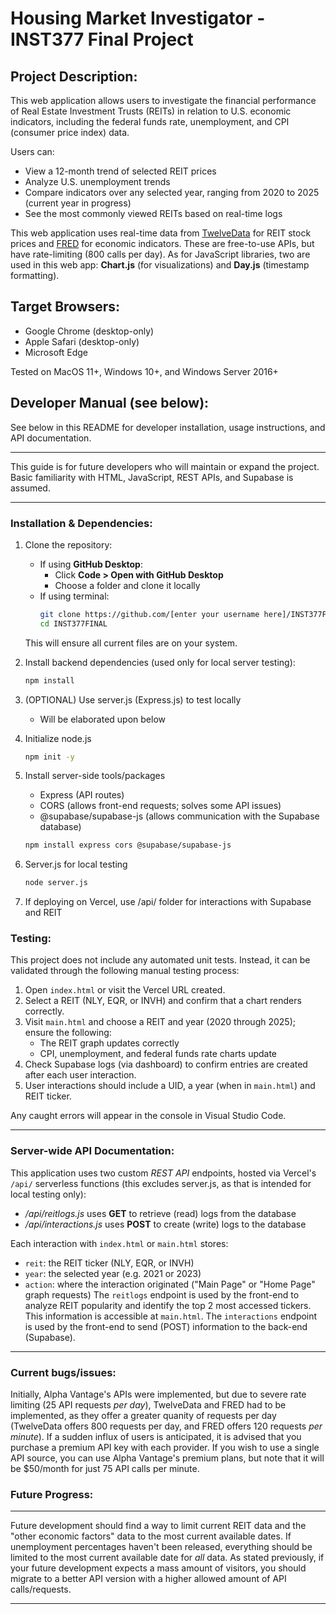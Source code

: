 # Housing Market Investigator - INST377 Final Project
## Project Description:
This web application allows users to investigate the financial performance of Real Estate Investment Trusts (REITs) in relation to U.S. economic indicators, including the federal funds rate, unemployment, and CPI (consumer price index) data.

Users can:
- View a 12-month trend of selected REIT prices
- Analyze U.S. unemployment trends
- Compare indicators over any selected year, ranging from 2020 to 2025 (current year in progress)
- See the most commonly viewed REITs based on real-time logs

This web application uses real-time data from [TwelveData](https://twelvedata.com) for REIT stock prices and [FRED](https://fred.stlouisfed.org/) for economic indicators.  These are free-to-use APIs, but have rate-limiting (800 calls per day).  As for JavaScript libraries, two are used in this web app: **Chart.js** (for visualizations) and **Day.js** (timestamp formatting).

## Target Browsers:
- Google Chrome (desktop-only)
- Apple Safari (desktop-only)
- Microsoft Edge

Tested on MacOS 11+, Windows 10+, and Windows Server 2016+

## Developer Manual (see below):
See below in this README for developer installation, usage instructions, and API documentation.

---
This guide is for future developers who will maintain or expand the project.  Basic familiarity with HTML, JavaScript, REST APIs, and Supabase is assumed.

---

### Installation & Dependencies:

1. Clone the repository:  
    - If using **GitHub Desktop**:  
        - Click **Code > Open with GitHub Desktop**
        - Choose a folder and clone it locally
    - If using terminal:
        ```bash
        git clone https://github.com/[enter your username here]/INST377FINAL.git
        cd INST377FINAL
        ```
    This will ensure all current files are on your system.

2. Install backend dependencies (used only for local server testing):
    ```bash
    npm install
    ```
3.  (OPTIONAL) Use server.js (Express.js) to test locally
    - Will be elaborated upon below 

4.  Initialize node.js
    ```bash
    npm init -y
    ```
5.  Install server-side tools/packages
    - Express (API routes)
    - CORS (allows front-end requests; solves some API issues)
    - @supabase/supabase-js (allows communication with the Supabase database)
    ```bash
    npm install express cors @supabase/supabase-js
    ```
6. Server.js for local testing
    ```bash
    node server.js
    ```
7.  If deploying on Vercel, use /api/ folder for interactions with Supabase and REIT

### Testing:

This project does not include any automated unit tests. Instead, it can be validated through the following manual testing process:

1. Open `index.html` or visit the Vercel URL created.
2. Select a REIT (NLY, EQR, or INVH) and confirm that a chart renders correctly.
3. Visit `main.html` and choose a REIT and year (2020 through 2025); ensure the following:
   - The REIT graph updates correctly
   - CPI, unemployment, and federal funds rate charts update
4. Check Supabase logs (via dashboard) to confirm entries are created after each user interaction.
5. User interactions should include a UID, a year (when in `main.html`) and REIT ticker.

Any caught errors will appear in the console in Visual Studio Code.

---
### Server-wide API Documentation:

This application uses two custom *REST API* endpoints, hosted via Vercel's `/api/` serverless functions (this excludes server.js, as that is intended for local testing only):

- */api/reitlogs.js* uses **GET** to retrieve (read) logs from the database
- */api/interactions.js* uses **POST** to create (write) logs to the database 

Each interaction with `index.html` or `main.html` stores:
- `reit`: the REIT ticker (NLY, EQR, or INVH)
- `year`: the selected year (e.g. 2021 or 2023)
- `action`: where the interaction originated ("Main Page" or "Home Page" graph requests)
The `reitlogs` endpoint is used by the front-end to analyze REIT popularity and identify the top 2 most accessed tickers.  This information is accessible at `main.html`.  The `interactions` endpoint is used by the front-end to send (POST) information to the back-end (Supabase).

---
### Current bugs/issues:

Initially, Alpha Vantage's APIs were implemented, but due to severe rate limiting (25 API requests *per day*), TwelveData and FRED had to be implemented, as they offer a greater quanity of requests per day (TwelveData offers 800 requests per day, and FRED offers 120 requests *per minute*).  If a sudden influx of users is anticipated, it is advised that you purchase a premium API key with each provider.  If you wish to use a single API source, you can use Alpha Vantage's premium plans, but note that it will be $50/month for just 75 API calls per minute.

### Future Progress:
---

Future development should find a way to limit current REIT data and the "other economic factors" data to the most current available dates.  If unemployment percentages haven't been released, everything should be limited to the most current available date for *all* data.  As stated previously, if your future development expects a mass amount of visitors, you should migrate to a better API version with a higher allowed amount of API calls/requests.

---